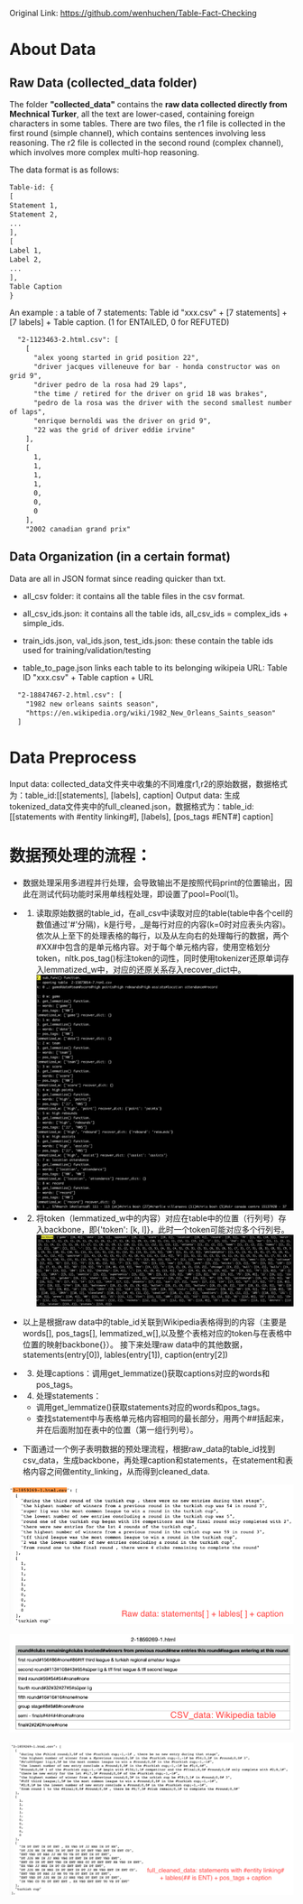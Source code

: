 Original Link: https://github.com/wenhuchen/Table-Fact-Checking

# About Data

## Raw Data (collected_data folder)

The folder **"collected_data"** contains the **raw data collected directly from Mechnical Turker**, all the text are lower-cased, containing foreign characters in some tables. There are two files, the r1 file is collected in the first round (simple channel), which contains sentences involving less reasoning. The r2 file is collected in the second round (complex channel), which involves more complex multi-hop reasoning. 

The data format is as follows:

```
Table-id: {
[
Statement 1,
Statement 2,
...
],
[
Label 1,
Label 2,
...
],
Table Caption
}
```

An example : a table of 7 statements: Table id "xxx.csv" + [7 statements] + [7 labels] + Table caption. (1 for ENTAILED, 0 for REFUTED)

```
  "2-1123463-2.html.csv": [
    [
      "alex yoong started in grid position 22",
      "driver jacques villeneuve for bar - honda constructor was on grid 9",
      "driver pedro de la rosa had 29 laps",
      "the time / retired for the driver on grid 18 was brakes",
      "pedro de la rosa was the driver with the second smallest number of laps",
      "enrique bernoldi was the driver on grid 9",
      "22 was the grid of driver eddie irvine"
    ],
    [
      1,
      1,
      1,
      1,
      0,
      0,
      0
    ],
    "2002 canadian grand prix"
```

## Data Organization (in a certain format)

Data are all in JSON format since reading quicker than txt.

* all_csv folder: it contains all the table files in the csv format.

* all_csv_ids.json: it contains all the table ids, all_csv_ids = complex_ids + simple_ids.

* train_ids.json, val_ids.json, test_ids.json: these contain the table ids used for training/validation/testing

* table_to_page.json links each table to its belonging wikipeia URL: Table ID "xxx.csv" + Table caption + URL

```
  "2-18847467-2.html.csv": [
    "1982 new orleans saints season", 
    "https://en.wikipedia.org/wiki/1982_New_Orleans_Saints_season"
  ]
```

# Data Preprocess
Input data: collected_data文件夹中收集的不同难度r1,r2的原始数据，数据格式为：table_id:[[statements], [labels], caption]
Output data: 生成tokenized_data文件夹中的full_cleaned.json，数据格式为：table_id:[[statements with #entity linking#], [labels], [pos_tags #ENT#] caption]
# 数据预处理的流程：
* 数据处理采用多进程并行处理，会导致输出不是按照代码print的位置输出，因此在测试代码功能时采用单线程处理，即设置了pool=Pool(1)。
* 1. 读取原始数据的table_id，在all_csv中读取对应的table(table中各个cell的数值通过'#'分隔)，k是行号，_是每行对应的内容(k=0时对应表头内容)。依次从上至下的处理表格的每行，以及从左向右的处理每行的数据，两个#XX#中包含的是单元格内容。对于每个单元格内容，使用空格划分token，nltk.pos_tag()标注token的词性，同时使用tokenizer还原单词存入lemmatized_w中，对应的还原关系存入recover_dict中。
![](https://github.com/soda-lsq/Table2Text-Review/blob/main/Figures/data_preprocess.png)

* 2. 将token（lemmatized_w中的内容）对应在table中的位置（行列号）存入backbone，即{'token': [k, l]}，此时一个token可能对应多个行列号。
![](https://github.com/soda-lsq/Table2Text-Review/blob/main/Figures/Table-backbone.png)

* 以上是根据raw data中的table_id关联到Wikipedia表格得到的内容（主要是words[], pos_tags[], lemmatized_w[],以及整个表格对应的token与在表格中位置的映射backbone{}）。
接下来处理raw data中的其他数据，statements(entry[0]), lables(entry[1]), caption(entry[2])

* 3. 处理captions：调用get_lemmatize()获取captions对应的words和pos_tags。

* 4. 处理statements：
  * 调用get_lemmatize()获取statements对应的words和pos_tags。
  * 查找statement中与表格单元格内容相同的最长部分，用两个##括起来，并在后面附加在表中的位置（第一组行列号）。
* 下面通过一个例子表明数据的预处理流程，根据raw_data的table_id找到csv_data，生成backbone，再处理caption和statements，在statement和表格内容之间做entity_linking，从而得到cleaned_data.

![](https://github.com/soda-lsq/Table2Text-Review/blob/main/Figures/raw_data.png)

![](https://github.com/soda-lsq/Table2Text-Review/blob/main/Figures/csv_data.png)

![](https://github.com/soda-lsq/Table2Text-Review/blob/main/Figures/cleaned_data.png)






